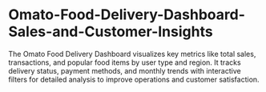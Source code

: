 # Omato-Food-Delivery-Dashboard-Sales-and-Customer-Insights
The Omato Food Delivery Dashboard visualizes key metrics like total sales, transactions, and popular food items by user type and region. It tracks delivery status, payment methods, and monthly trends with interactive filters for detailed analysis to improve operations and customer satisfaction.

